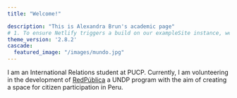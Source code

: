```yaml
---
title: "Welcome!"

description: "This is Alexandra Brun's academic page"
# 1. To ensure Netlify triggers a build on our exampleSite instance, we need to change a file in the exampleSite directory.
theme_version: '2.8.2'
cascade:
  featured_image: "/images/mundo.jpg"
---
```

I am an International Relations student at PUCP.
Currently, I am volunteering in the development of [RedPública](https://redpublica.pe/) a UNDP program with the aim of creating a space for citizen participation in Peru. 
